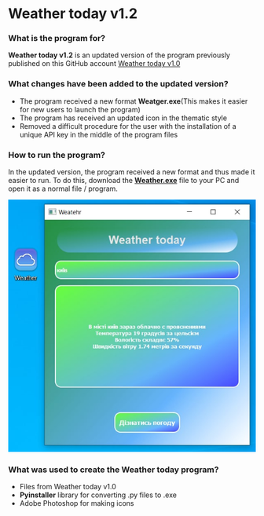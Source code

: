 # Weather today v1.2

### What is the program for?

**Weather today v1.2** is an updated version of the program
previously published on this GitHub account
[Weather today v1.0](https://github.com/omelchenkoigor8388/Weather_today)

### What changes have been added to the updated version?

- The program received a new format **Weatger.exe**(This makes it 
easier for new users to launch the program)
- The program has received an updated icon in the thematic style
- Removed a difficult procedure for the user with the 
installation of a unique API key in the middle of the program files

### How to run the program?
In the updated version, the program received 
a new format and thus made it easier to run. 
To do this, download the 
[**Weather.exe**](https://github.com/omelchenkoigor8388/Weather_today.exe/tree/master/Weather_today.exe/dist) 
file to your PC and open it as a normal file / program.

![img_2.png](img_2.png)

### What was used to create the Weather today program?

- Files from Weather today v1.0
- **Pyinstaller** library for converting .py files to .exe
- Adobe Photoshop for making icons
